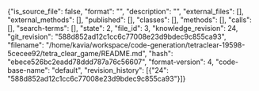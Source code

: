 {"is_source_file": false, "format": "", "description": "", "external_files": [], "external_methods": [], "published": [], "classes": [], "methods": [], "calls": [], "search-terms": [], "state": 2, "file_id": 3, "knowledge_revision": 24, "git_revision": "588d852ad12c1cc6c77008e23d9bdec9c855ca93", "filename": "/home/kavia/workspace/code-generation/tetraclear-19598-5cecee92/tetra_clear_game/README.md", "hash": "ebece526bc2eadd78ddd787a76c56607", "format-version": 4, "code-base-name": "default", "revision_history": [{"24": "588d852ad12c1cc6c77008e23d9bdec9c855ca93"}]}